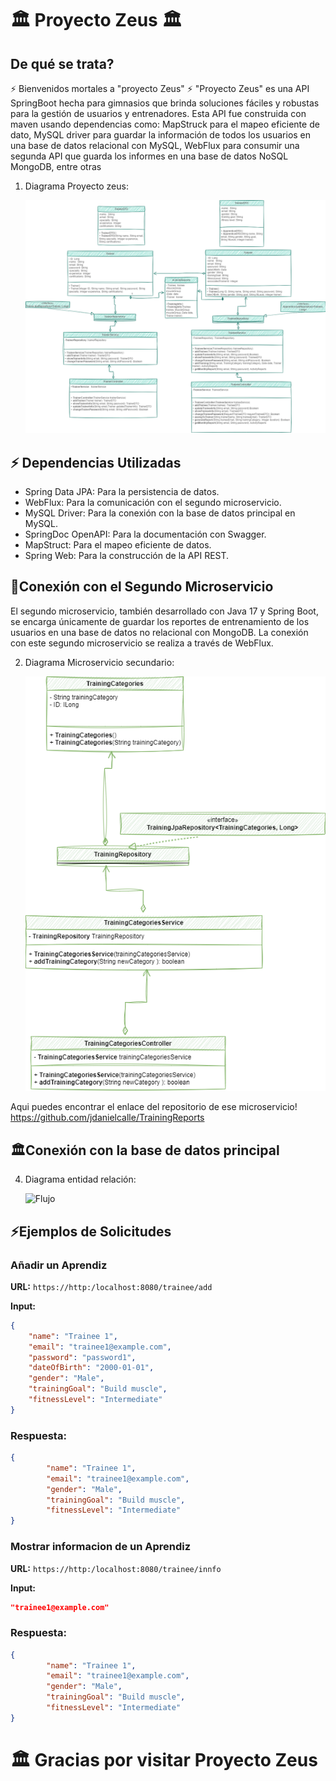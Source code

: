 # 🏛️ Proyecto Zeus 🏛️

## De qué se trata?
⚡ Bienvenidos mortales a "proyecto Zeus" ⚡ "Proyecto Zeus" es una API SpringBoot hecha para gimnasios que brinda soluciones fáciles y robustas para la gestión de usuarios y entrenadores. Esta API fue construida con maven usando dependencias como: MapStruck para el mapeo eficiente de dato, MySQL driver para guardar la información de todos los usuarios en una base de datos relacional con MySQL, WebFlux para consumir una segunda API que guarda los informes en una base de datos NoSQL MongoDB, entre otras

1. Diagrama Proyecto zeus:

   ![Arquitectura](https://github.com/zapatac2312/Proyecto-Zeus/blob/master/UML%20microservicio%20principal.png)

## ⚡ Dependencias Utilizadas
- Spring Data JPA: Para la persistencia de datos.
- WebFlux: Para la comunicación con el segundo microservicio.
- MySQL Driver: Para la conexión con la base de datos principal en MySQL.
- SpringDoc OpenAPI: Para la documentación con Swagger.
- MapStruct: Para el mapeo eficiente de datos.
- Spring Web: Para la construcción de la API REST.

## 💪Conexión con el Segundo Microservicio
El segundo microservicio, también desarrollado con Java 17 y Spring Boot, se encarga únicamente de guardar los reportes de entrenamiento de los usuarios en una base de datos no relacional con MongoDB. La conexión con este segundo microservicio se realiza a través de WebFlux.

2. Diagrama Microservicio secundario:

   ![Clases](https://github.com/zapatac2312/Proyecto-Zeus/blob/master/UML%20microservicio%20secundario.png)

Aqui puedes encontrar el enlace del repositorio de ese microservicio!
https://github.com/jdanielcalle/TrainingReports

## 🏛️Conexión con la base de datos principal
4. Diagrama entidad relación:
   
   ![Flujo](https://github.com/zapatac2312/Proyecto-Zeus/blob/master/Diagrama%20entidad%20relación.jpeg)

## ⚡Ejemplos de Solicitudes

### Añadir un Aprendiz
**URL:** `https://http:/localhost:8080/trainee/add`

**Input:**
```json
{
    "name": "Trainee 1",
    "email": "trainee1@example.com",
    "password": "password1",
    "dateOfBirth": "2000-01-01",
    "gender": "Male",
    "trainingGoal": "Build muscle",
    "fitnessLevel": "Intermediate"
}
```
### Respuesta:
```json
{
        "name": "Trainee 1",
        "email": "trainee1@example.com",
        "gender": "Male",
        "trainingGoal": "Build muscle",
        "fitnessLevel": "Intermediate"
}
```

### Mostrar informacion de un Aprendiz
**URL:** `https://http:/localhost:8080/trainee/innfo`

**Input:**
```json
"trainee1@example.com"
```

### Respuesta:
```json
{
        "name": "Trainee 1",
        "email": "trainee1@example.com",
        "gender": "Male",
        "trainingGoal": "Build muscle",
        "fitnessLevel": "Intermediate"
}
```
# 🏛️ Gracias por visitar Proyecto Zeus
